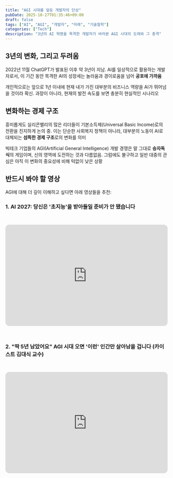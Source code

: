 ```yaml
---
title: "AGI 시대를 앞둔 개발자의 단상"
pubDate: 2025-10-27T01:35:46+09:00
draft: false
tags: ["AI", "AGI", "개발자", "미래", "기술철학"]
categories: ["Tech"]
description: "3년의 AI 혁명을 목격한 개발자가 바라본 AGI 시대의 도래와 그 충격"
---
```


## 3년의 변화, 그리고 두려움

2022년 11월 ChatGPT가 발표된 이후 약 3년이 지남. AI를 일상적으로 활용하는 개발자로서, 이 기간 동안 목격한 AI의 성장세는 놀라움과 경이로움을 넘어 **공포에 가까움**

개인적으로는 앞으로 1년 이내에 현재 내가 가진 대부분의 비즈니스 역량을 AI가 뛰어넘을 것이라 확신. 과장이 아니라, 현재의 발전 속도를 보면 충분히 현실적인 시나리오

## 변화하는 경제 구조

흥미롭게도 실리콘밸리의 많은 리더들이 기본소득제(Universal Basic Income)로의 전환을 진지하게 논의 중. 이는 단순한 사회복지 정책이 아니라, 대부분의 노동이 AI로 대체되는 **섬뜩한 경제 구조**로의 변화를 의미

빅테크 기업들의 AGI(Artificial General Intelligence) 개발 경쟁은 말 그대로 **승자독식**의 게임이며, 신의 영역에 도전하는 것과 다름없음. 그럼에도 불구하고 일반 대중의 관심은 아직 이 변화의 중요성에 비해 턱없이 낮은 상황

## 반드시 봐야 할 영상

AGI에 대해 더 깊이 이해하고 싶다면 아래 영상들을 추천:

### 1. AI 2027: 당신은 '초지능'을 받아들일 준비가 안 됐습니다

<iframe width="560" height="315" src="https://www.youtube.com/embed/P0jcYkHNSvY" title="YouTube video player" frameborder="0" allow="accelerometer; autoplay; clipboard-write; encrypted-media; gyroscope; picture-in-picture; web-share" allowfullscreen style="max-width: 100%; border-radius: 12px; margin: 2em 0;"></iframe>

### 2. "딱 5년 남았어요" AGI 시대 오면 '이런' 인간만 살아남을 겁니다 (카이스트 김대식 교수)

<iframe width="560" height="315" src="https://www.youtube.com/embed/89rQSoPFd7M" title="YouTube video player" frameborder="0" allow="accelerometer; autoplay; clipboard-write; encrypted-media; gyroscope; picture-in-picture; web-share" allowfullscreen style="max-width: 100%; border-radius: 12px; margin: 2em 0;"></iframe>